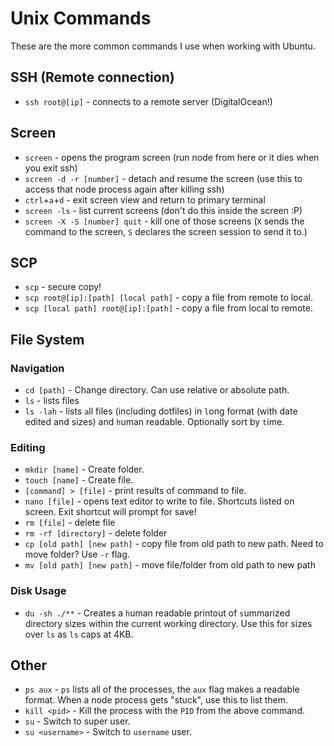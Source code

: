 # Unix Commands

These are the more common commands I use when working with Ubuntu.

## SSH (Remote connection)

- `ssh root@[ip]` - connects to a remote server (DigitalOcean!)

## Screen

- `screen` - opens the program screen (run node from here or it dies when you exit ssh)
- `screen -d -r [number]` - detach and resume the screen (use this to access that node process again after killing ssh)
- `ctrl`+`a`+`d` - exit screen view and return to primary terminal
- `screen -ls` - list current screens (don't do this inside the screen :P)
- `screen -X -S [number] quit` - kill one of those screens (`X` sends the command to the screen, `S` declares the screen session to send it to.)

## SCP

- `scp` - secure copy!
- `scp root@[ip]:[path] [local path]` - copy a file from remote to local.
- `scp [local path] root@[ip]:[path]` - copy a file from local to remote.

## File System

### Navigation

- `cd [path]` - Change directory. Can use relative or absolute path.
- `ls` - lists files
- `ls -lah` - lists `a`ll files (including dotfiles) in `l`ong format (with date edited and sizes) and `h`uman readable. Optionally sort by `t`ime.

### Editing

- `mkdir [name]` - Create folder.
- `touch [name]` - Create file.
- `[command] > [file]` - print results of command to file.
- `nano [file]` - opens text editor to write to file. Shortcuts listed on screen. Exit shortcut will prompt for save!
- `rm [file]` - delete file
- `rm -rf [directory]` - delete folder
- `cp [old path] [new path]` - copy file from old path to new path. Need to move folder? Use `-r` flag.
- `mv [old path] [new path]` - move file/folder from old path to new path

### Disk Usage

- `du -sh ./**` - Creates a `h`uman readable printout of `s`ummarized directory sizes within the current working directory. Use this for sizes over `ls` as `ls` caps at 4KB.

## Other

- `ps aux` - `ps` lists all of the processes, the `aux` flag makes a readable format. When a node process gets "stuck", use this to list them.
- `kill <pid>` - Kill the process with the `PID` from the above command.
- `su` - Switch to super user.
- `su <username>` - Switch to `username` user.
